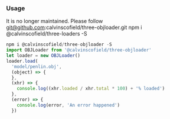 ### Usage

It is no longer maintained. Please follow git@github.com:calvinscofield/three-objloader.git
npm i @calvinscofield/three-loaders -S

```js
npm i @calvinscofield/three-objloader -S
import OBJLoader from '@calvinscofield/three-objloader'
let loader = new OBJLoader()
loader.load(
  'model/penlin.obj',
  (object) => {
  },
  (xhr) => {
    console.log((xhr.loaded / xhr.total * 100) + '% loaded')
  },
  (error) => {
    console.log(error, 'An error happened')
  })
```
